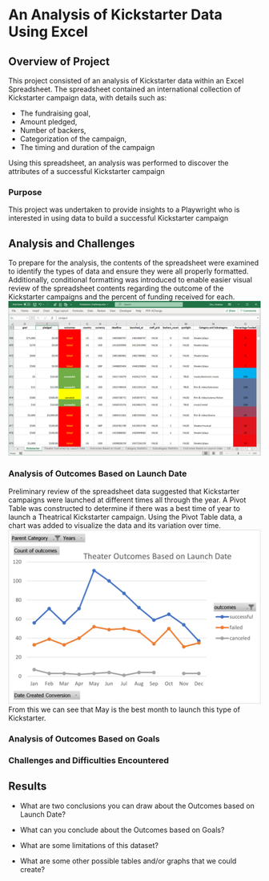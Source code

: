 # An Analysis of Kickstarter Data Using Excel

## Overview of Project
This project consisted of an analysis of Kickstarter data within an Excel Spreadsheet.  The spreadsheet contained an international collection of Kickstarter campaign data, with details such as:
* The fundraising goal, 
* Amount pledged, 
* Number of backers,
* Categorization of the campaign,
* The timing and duration of the campaign

Using this spreadsheet, an analysis was performed to discover the attributes of a successful Kickstarter campaign

### Purpose
This project was undertaken to provide insights to a Playwright who is interested in using data to build a successful Kickstarter campaign

## Analysis and Challenges
To prepare for the analysis, the contents of the spreadsheet were examined to identify the types of data and ensure they were all properly formatted. Additionally, conditional formatting was introduced to enable easier visual review of the spreadsheet contents regarding the outcome of the Kickstarter campaigns and the percent of funding received for each. ![Conditional Formatting](/Conditional_Formatting.png)


### Analysis of Outcomes Based on Launch Date
Preliminary review of the spreadsheet data suggested that Kickstarter campaigns were launched at different times all through the year.  A Pivot Table was constructed to determine if there was a best time of year to launch a Theatrical Kickstarter campaign. Using the Pivot Table data, a chart was added to visualize the data and its variation over time. ![Theater_Outcomes_vs_Launch Pivot Chart](/Theater_Outcomes_vs_Launch.png)
From this we can see that May is the best month to launch this type of Kickstarter.

### Analysis of Outcomes Based on Goals

### Challenges and Difficulties Encountered

## Results

- What are two conclusions you can draw about the Outcomes based on Launch Date?

- What can you conclude about the Outcomes based on Goals?

- What are some limitations of this dataset?

- What are some other possible tables and/or graphs that we could create?
